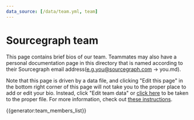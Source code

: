 ```yaml
---
data_source: [/data/team.yml, team]
---
```


# Sourcegraph team

This page contains brief bios of our team. Teammates may also have a personal documentation page in this directory that is named according to their Sourcegraph email address(e.g.you@sourcegraph.com -> you.md).

Note that this page is driven by a data file, and clicking "Edit this page" in the bottom right corner of this page will not take you to the proper place to add or edit your bio. Instead, click "Edit team data" or [click here](https://github.com/sourcegraph/handbook/blob/main/data/team.yml) to be taken to the proper file. For more information, check out [these instructions](../handbook/editing/add-yourself-to-team-page.md).

{{generator:team_members_list}}
